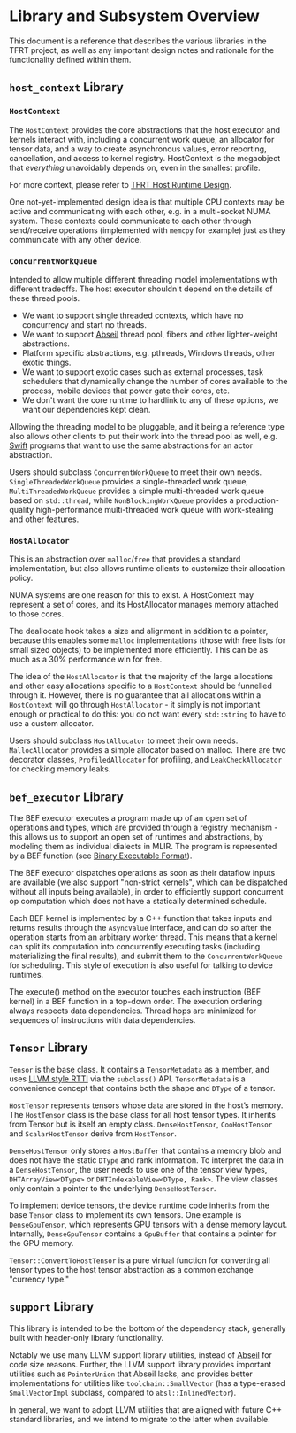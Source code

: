 # Library and Subsystem Overview

<!--* freshness: {
  owner: 'hongm'
  reviewed: '2020-03-27'
} *-->

<!-- TOC -->

This document is a reference that describes the various libraries in the TFRT
project, as well as any important design notes and rationale for the
functionality defined within them.

## `host_context` Library

### `HostContext`

The `HostContext` provides the core abstractions that the host executor and
kernels interact with, including a concurrent work queue, an allocator for
tensor data, and a way to create asynchronous values, error reporting,
cancellation, and access to kernel registry. HostContext is the megaobject that
*everything* unavoidably depends on, even in the smallest profile.

For more context, please refer to
[TFRT Host Runtime Design](tfrt_host_runtime_design.md).

One not-yet-implemented design idea is that multiple CPU contexts may be active
and communicating with each other, e.g. in a multi-socket NUMA system. These
contexts could communicate to each other through send/receive operations
(implemented with `memcpy` for example) just as they communicate with any other
device.

### `ConcurrentWorkQueue`

Intended to allow multiple different threading model implementations with
different tradeoffs. The host executor shouldn't depend on the details of these
thread pools.

-   We want to support single threaded contexts, which have no concurrency and
    start no threads.
-   We want to support [Abseil](https://abseil.io/) thread pool, fibers and
    other lighter-weight abstractions.
-   Platform specific abstractions, e.g. pthreads, Windows threads, other exotic
    things.
-   We want to support exotic cases such as external processes, task schedulers
    that dynamically change the number of cores available to the process, mobile
    devices that power gate their cores, etc.
-   We don't want the core runtime to hardlink to any of these options, we want
    our dependencies kept clean.

Allowing the threading model to be pluggable, and it being a reference type also
allows other clients to put their work into the thread pool as well, e.g.
[Swift](https://developer.apple.com/swift/) programs that want to use the same
abstractions for an actor abstraction.

Users should subclass `ConcurrentWorkQueue` to meet their own needs.
`SingleThreadedWorkQueue` provides a single-threaded work queue,
`MultiThreadedWorkQueue` provides a simple multi-threaded work queue based on
`std::thread`, while `NonBlockingWorkQueue` provides a production-quality
high-performance multi-threaded work queue with work-stealing and other
features.

### `HostAllocator`

This is an abstraction over `malloc`/`free` that provides a standard
implementation, but also allows runtime clients to customize their allocation
policy.

NUMA systems are one reason for this to exist. A HostContext may represent a set
of cores, and its HostAllocator manages memory attached to those cores.

The deallocate hook takes a size and alignment in addition to a pointer, because
this enables some `malloc` implementations (those with free lists for small
sized objects) to be implemented more efficiently. This can be as much as a 30%
performance win for free.

The idea of the `HostAllocator` is that the majority of the large allocations
and other easy allocations specific to a `HostContext` should be funnelled
through it. However, there is no guarantee that all allocations within a
`HostContext` will go through `HostAllocator` - it simply is not important
enough or practical to do this: you do not want every `std::string` to have to
use a custom allocator.

Users should subclass `HostAllocator` to meet their own needs. `MallocAllocator`
provides a simple allocator based on malloc. There are two decorator classes,
`ProfiledAllocator` for profiling, and `LeakCheckAllocator` for checking memory
leaks.

## `bef_executor` Library

The BEF executor executes a program made up of an open set of operations and
types, which are provided through a registry mechanism - this allows us to
support an open set of runtimes and abstractions, by modeling them as individual
dialects in MLIR. The program is represented by a BEF function (see
[Binary Executable Format](binary_executable_format.md)).

The BEF executor dispatches operations as soon as their dataflow inputs are
available (we also support "non-strict kernels", which can be dispatched without
all inputs being available), in order to efficiently support concurrent op
computation which does not have a statically determined schedule.

Each BEF kernel is implemented by a C++ function that takes inputs and returns
results through the `AsyncValue` interface, and can do so after the operation
starts from an arbitrary worker thread. This means that a kernel can split its
computation into concurrently executing tasks (including materializing the final
results), and submit them to the `ConcurrentWorkQueue` for scheduling. This
style of execution is also useful for talking to device runtimes.

The execute() method on the executor touches each instruction (BEF kernel) in a
BEF function in a top-down order. The execution ordering always respects data
dependencies. Thread hops are minimized for sequences of instructions with data
dependencies.

## `Tensor` Library

`Tensor` is the base class. It contains a `TensorMetadata` as a member, and uses
[LLVM style RTTI](http://toolchain.org/docs/ProgrammersManual.html#the-isa-cast-and-dyn-cast-templates)
via the `subclass()` API. `TensorMetadata` is a convenience concept that
contains both the shape and `DType` of a tensor.

`HostTensor` represents tensors whose data are stored in the host’s memory. The
`HostTensor` class is the base class for all host tensor types. It inherits from
Tensor but is itself an empty class. `DenseHostTensor`, `CooHostTensor` and
`ScalarHostTensor` derive from `HostTensor`.

`DenseHostTensor` only stores a `HostBuffer` that contains a memory blob and
does not have the static `DType` and rank information. To interpret the data in
a `DenseHostTensor`, the user needs to use one of the tensor view types,
`DHTArrayView<DType>` or `DHTIndexableView<DType, Rank>`. The view classes only
contain a pointer to the underlying `DenseHostTensor`.

To implement device tensors, the device runtime code inherits from the base
`Tensor` class to implement its own tensors. One example is `DenseGpuTensor`,
which represents GPU tensors with a dense memory layout. Internally,
`DenseGpuTensor` contains a `GpuBuffer` that contains a pointer for the GPU
memory.

`Tensor::ConvertToHostTensor` is a pure virtual function for converting all
tensor types to the host tensor abstraction as a common exchange "currency
type."

## `support` Library

This library is intended to be the bottom of the dependency stack, generally
built with header-only library functionality.

Notably we use many LLVM support library utilities, instead of
[Abseil](https://abseil.io/) for code size reasons. Further, the LLVM support
library provides important utilities such as `PointerUnion` that Abseil lacks,
and provides better implementations for utilities like `toolchain::SmallVector` (has
a type-erased `SmallVectorImpl` subclass, compared to `absl::InlinedVector`).

In general, we want to adopt LLVM utilities that are aligned with future C++
standard libraries, and we intend to migrate to the latter when available.
